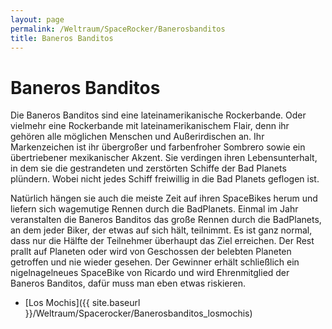```yaml
---
layout: page
permalink: /Weltraum/SpaceRocker/Banerosbanditos
title: Baneros Banditos
---
```


# Baneros Banditos

Die Baneros Banditos sind eine lateinamerikanische Rockerbande. Oder vielmehr eine Rockerbande mit lateinamerikanischem Flair, denn ihr gehören alle möglichen Menschen und Außerirdischen an. Ihr Markenzeichen ist ihr übergroßer und farbenfroher Sombrero sowie ein übertriebener mexikanischer Akzent. Sie verdingen ihren Lebensunterhalt, in dem sie die gestrandeten und zerstörten Schiffe der Bad Planets plündern. Wobei nicht jedes Schiff freiwillig in die Bad Planets geflogen ist.

Natürlich hängen sie auch die meiste Zeit auf ihren SpaceBikes herum und liefern sich wagemutige Rennen durch die BadPlanets. Einmal im Jahr veranstalten die Baneros Banditos das große Rennen durch die BadPlanets, an dem jeder Biker, der etwas auf sich hält, teilnimmt. Es ist ganz normal, dass nur die Hälfte der Teilnehmer überhaupt das Ziel erreichen. Der Rest prallt auf Planeten oder wird von Geschossen der belebten Planeten getroffen und nie wieder gesehen. Der Gewinner erhält schließlich ein nigelnagelneues SpaceBike von Ricardo und wird Ehrenmitglied der Baneros Banditos, dafür muss man eben etwas riskieren.

- [Los Mochis]({{ site.baseurl }}/Weltraum/Spacerocker/Banerosbanditos_losmochis)


